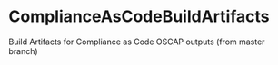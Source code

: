 # ComplianceAsCodeBuildArtifacts
Build Artifacts for Compliance as Code OSCAP outputs (from master branch)

